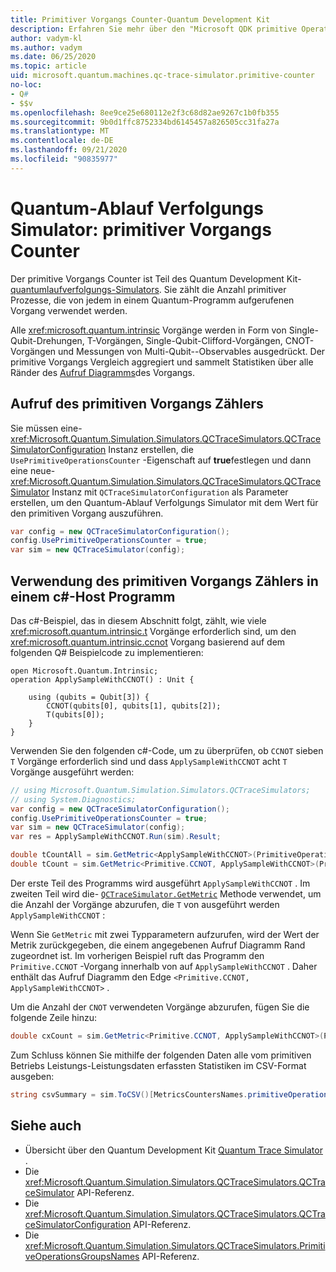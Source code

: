 ```yaml
---
title: Primitiver Vorgangs Counter-Quantum Development Kit
description: Erfahren Sie mehr über den "Microsoft QDK primitive Operation"-Vorgang, der mithilfe des Quantum-Ablauf Verfolgungs Simulators primitive Prozesse nachverfolgt, die von Vorgängen in einem Q# Programm
author: vadym-kl
ms.author: vadym
ms.date: 06/25/2020
ms.topic: article
uid: microsoft.quantum.machines.qc-trace-simulator.primitive-counter
no-loc:
- Q#
- $$v
ms.openlocfilehash: 8ee9ce25e680112e2f3c68d82ae9267c1b0fb355
ms.sourcegitcommit: 9b0d1ffc8752334bd6145457a826505cc31fa27a
ms.translationtype: MT
ms.contentlocale: de-DE
ms.lasthandoff: 09/21/2020
ms.locfileid: "90835977"
---
```

# <a name="quantum-trace-simulator-primitive-operations-counter"></a>Quantum-Ablauf Verfolgungs Simulator: primitiver Vorgangs Counter

Der primitive Vorgangs Counter ist Teil des Quantum Development Kit- [quantumlaufverfolgungs-Simulators](xref:microsoft.quantum.machines.qc-trace-simulator.intro). Sie zählt die Anzahl primitiver Prozesse, die von jedem in einem Quantum-Programm aufgerufenen Vorgang verwendet werden. 

Alle <xref:microsoft.quantum.intrinsic> Vorgänge werden in Form von Single-Qubit-Drehungen, T-Vorgängen, Single-Qubit-Clifford-Vorgängen, CNOT-Vorgängen und Messungen von Multi-Qubit--Observables ausgedrückt. Der primitive Vorgangs Vergleich aggregiert und sammelt Statistiken über alle Ränder des [Aufruf Diagramms](https://en.wikipedia.org/wiki/Call_graph)des Vorgangs.

## <a name="invoking-the-primitive-operation-counter"></a>Aufruf des primitiven Vorgangs Zählers

Sie müssen eine- <xref:Microsoft.Quantum.Simulation.Simulators.QCTraceSimulators.QCTraceSimulatorConfiguration> Instanz erstellen, die `UsePrimitiveOperationsCounter` -Eigenschaft auf **true**festlegen und dann eine neue- <xref:Microsoft.Quantum.Simulation.Simulators.QCTraceSimulators.QCTraceSimulator> Instanz mit `QCTraceSimulatorConfiguration` als Parameter erstellen, um den Quantum-Ablauf Verfolgungs Simulator mit dem Wert für den primitiven Vorgang auszuführen.

```csharp
var config = new QCTraceSimulatorConfiguration();
config.UsePrimitiveOperationsCounter = true;
var sim = new QCTraceSimulator(config);
```

## <a name="using-the-primitive-operation-counter-in-a-c-host-program"></a>Verwendung des primitiven Vorgangs Zählers in einem c#-Host Programm

Das c#-Beispiel, das in diesem Abschnitt folgt, zählt, wie viele <xref:microsoft.quantum.intrinsic.t> Vorgänge erforderlich sind, um den <xref:microsoft.quantum.intrinsic.ccnot> Vorgang basierend auf dem folgenden Q# Beispielcode zu implementieren:

```qsharp
open Microsoft.Quantum.Intrinsic;
operation ApplySampleWithCCNOT() : Unit {

    using (qubits = Qubit[3]) {
        CCNOT(qubits[0], qubits[1], qubits[2]);
        T(qubits[0]);
    }
}
```

Verwenden Sie den folgenden c#-Code, um zu überprüfen, ob `CCNOT` sieben `T` Vorgänge erforderlich sind und dass `ApplySampleWithCCNOT` acht `T` Vorgänge ausgeführt werden:

```csharp 
// using Microsoft.Quantum.Simulation.Simulators.QCTraceSimulators;
// using System.Diagnostics;
var config = new QCTraceSimulatorConfiguration();
config.UsePrimitiveOperationsCounter = true;
var sim = new QCTraceSimulator(config);
var res = ApplySampleWithCCNOT.Run(sim).Result;

double tCountAll = sim.GetMetric<ApplySampleWithCCNOT>(PrimitiveOperationsGroupsNames.T);
double tCount = sim.GetMetric<Primitive.CCNOT, ApplySampleWithCCNOT>(PrimitiveOperationsGroupsNames.T);
```

Der erste Teil des Programms wird ausgeführt `ApplySampleWithCCNOT` . Im zweiten Teil wird die- [`QCTraceSimulator.GetMetric`](https://docs.microsoft.com/dotnet/api/microsoft.quantum.simulation.simulators.qctracesimulators.qctracesimulator.getmetric) Methode verwendet, um die Anzahl der Vorgänge abzurufen, die `T` von ausgeführt werden `ApplySampleWithCCNOT` : 

Wenn Sie `GetMetric` mit zwei Typparametern aufzurufen, wird der Wert der Metrik zurückgegeben, die einem angegebenen Aufruf Diagramm Rand zugeordnet ist. Im vorherigen Beispiel ruft das Programm den `Primitive.CCNOT` -Vorgang innerhalb von auf `ApplySampleWithCCNOT` . Daher enthält das Aufruf Diagramm den Edge `<Primitive.CCNOT, ApplySampleWithCCNOT>` . 

Um die Anzahl der `CNOT` verwendeten Vorgänge abzurufen, fügen Sie die folgende Zeile hinzu:
```csharp
double cxCount = sim.GetMetric<Primitive.CCNOT, ApplySampleWithCCNOT>(PrimitiveOperationsGroupsNames.CX);
```

Zum Schluss können Sie mithilfe der folgenden Daten alle vom primitiven Betriebs Leistungs-Leistungsdaten erfassten Statistiken im CSV-Format ausgeben:
```csharp
string csvSummary = sim.ToCSV()[MetricsCountersNames.primitiveOperationsCounter];
```

## <a name="see-also"></a>Siehe auch

- Übersicht über den Quantum Development Kit [Quantum Trace Simulator](xref:microsoft.quantum.machines.qc-trace-simulator.intro) .
- Die <xref:Microsoft.Quantum.Simulation.Simulators.QCTraceSimulators.QCTraceSimulator> API-Referenz.
- Die <xref:Microsoft.Quantum.Simulation.Simulators.QCTraceSimulators.QCTraceSimulatorConfiguration> API-Referenz.
- Die <xref:Microsoft.Quantum.Simulation.Simulators.QCTraceSimulators.PrimitiveOperationsGroupsNames> API-Referenz.
